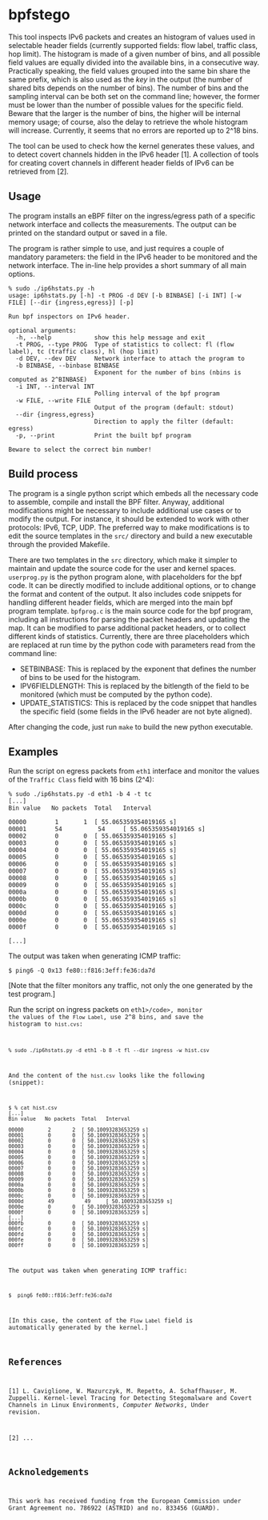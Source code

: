 # bpfstego

This tool inspects IPv6 packets and creates an histogram of values used in selectable header fields (currently supported fields: flow label, traffic class, hop limit). The histogram is made of a given number of bins, and all possible field values are equally divided into the available bins, in a consecutive way. Practically speaking, the field values grouped into the same bin share the same prefix, which is also used as the <i>key</i> in the output (the number of shared bits depends on the number of bins). 
The number of bins and the sampling interval can be both set on the command line; however, the former must be lower than the number of possible values for the specific field.
Beware that the larger is the number of bins, the higher will be internal memory usage; of course, also the delay to retrieve the whole histogram will increase. Currently, it seems that no errors are reported up to 2^18 bins.

The tool can be used to check how the kernel generates these values, and to detect covert channels hidden in the IPv6 header [1]. A collection of tools for creating covert channels in different header fields of IPv6 can be retrieved from [2].

## Usage

The program installs an eBPF filter on the ingress/egress path of a specific network interface and collects the measurements. The output can be printed on the standard output or saved in a file.

The program is rather simple to use, and just requires a couple of mandatory parameters: the field in the IPv6 header to be monitored and the network interface.
The in-line help provides a short summary of all main options.

```Shell
% sudo ./ip6hstats.py -h
usage: ip6hstats.py [-h] -t PROG -d DEV [-b BINBASE] [-i INT] [-w FILE] [--dir {ingress,egress}] [-p]

Run bpf inspectors on IPv6 header.

optional arguments:
  -h, --help            show this help message and exit
  -t PROG, --type PROG  Type of statistics to collect: fl (flow label), tc (traffic class), hl (hop limit)
  -d DEV, --dev DEV     Network interface to attach the program to
  -b BINBASE, --binbase BINBASE
                        Exponent for the number of bins (nbins is computed as 2^BINBASE)
  -i INT, --interval INT
                        Polling interval of the bpf program
  -w FILE, --write FILE
                        Output of the program (default: stdout)
  --dir {ingress,egress}
                        Direction to apply the filter (default: egress)
  -p, --print           Print the built bpf program

Beware to select the correct bin number!
```

## Build process

The program is a single python script which embeds all the necessary code to assemble, compile and install the BPF filter. Anyway, additional modifications might be necessary to include additional use cases or to modify the output. For instance, it should be extended to work with other protocols: IPv6, TCP, UDP.
The preferred way to make modifications is to edit the source templates in the <code>src/</code> directory and build a new executable through the provided Makefile.

There are two templates in the <code>src</code> directory, which make it simpler to maintain and update the source code for the user and kernel spaces.
<code>userprog.py</code> is the python program alone, with placeholders for the bpf code. 
It can be directly modified to include additional options, or to change the format and content of the output. 
It also includes code snippets for handling different header fields, which are merged into the main bpf program template.
<code>bpfprog.c</code> is the main source code for the bpf program, including all instructions for parsing the packet headers and updating the map. 
It can be modified to parse additional packet headers, or to collect different kinds of statistics. Currently, there are three placeholders which are replaced at run time by the python code with parameters read from the command line:
<ul>
<li>SETBINBASE: This is replaced by the exponent that defines the number of bins to be used for the histogram. 
<li>IPV6FIELDLENGTH: This is replaced by the bitlength of the field to be monitored (which must be computed by the python code).
<li>UPDATE_STATISTICS: This is replaced by the code snippet that handles the specific field (some fields in the IPv6 header are not byte aligned).
</ul>

After changing the code, just run <code>make</code> to build the new python executable.

## Examples

Run the script on egress packets from <code>eth1</code> interface and monitor the values of the <code>Traffic Class</code> field with 16 bins (2^4):

```Shell
% sudo ./ip6hstats.py -d eth1 -b 4 -t tc 
[...]
Bin value	No packets	Total	Interval

00000 		 1 		 1 	[ 55.065359354019165 s]
00001 		 54 		 54 	[ 55.065359354019165 s]
00002 		 0 		 0 	[ 55.065359354019165 s]
00003 		 0 		 0 	[ 55.065359354019165 s]
00004 		 0 		 0 	[ 55.065359354019165 s]
00005 		 0 		 0 	[ 55.065359354019165 s]
00006 		 0 		 0 	[ 55.065359354019165 s]
00007 		 0 		 0 	[ 55.065359354019165 s]
00008 		 0 		 0 	[ 55.065359354019165 s]
00009 		 0 		 0 	[ 55.065359354019165 s]
0000a 		 0 		 0 	[ 55.065359354019165 s]
0000b 		 0 		 0 	[ 55.065359354019165 s]
0000c 		 0 		 0 	[ 55.065359354019165 s]
0000d 		 0 		 0 	[ 55.065359354019165 s]
0000e 		 0 		 0 	[ 55.065359354019165 s]
0000f 		 0 		 0 	[ 55.065359354019165 s]

[...]
```
The output was taken when generating ICMP traffic:

```Shell
$ ping6 -Q 0x13 fe80::f816:3eff:fe36:da7d
```
[Note that the filter monitors any traffic, not only the one generated by the test program.]

Run the script on ingress packets on <code>eth1>/code>, monitor the values of the <code>Flow Label</code>, use 2^8 bins, and save the histogram to <code>hist.cvs</code>:
  
 
```Shell
% sudo ./ip6hstats.py -d eth1 -b 8 -t fl --dir ingress -w hist.csv
```
And the content of the <code>hist.csv</code> looks like the following (snippet):

```Shell
$ % cat hist.csv 
[...]
Bin value	No packets	Total	Interval

00000 		 2 		 2 	[ 50.10093283653259 s]
00001 		 0 		 0 	[ 50.10093283653259 s]
00002 		 0 		 0 	[ 50.10093283653259 s]
00003 		 0 		 0 	[ 50.10093283653259 s]
00004 		 0 		 0 	[ 50.10093283653259 s]
00005 		 0 		 0 	[ 50.10093283653259 s]
00006 		 0 		 0 	[ 50.10093283653259 s]
00007 		 0 		 0 	[ 50.10093283653259 s]
00008 		 0 		 0 	[ 50.10093283653259 s]
00009 		 0 		 0 	[ 50.10093283653259 s]
0000a 		 0 		 0 	[ 50.10093283653259 s]
0000b 		 0 		 0 	[ 50.10093283653259 s]
0000c 		 0 		 0 	[ 50.10093283653259 s]
0000d 		 49 		 49 	[ 50.10093283653259 s]
0000e 		 0 		 0 	[ 50.10093283653259 s]
0000f 		 0 		 0 	[ 50.10093283653259 s]
[...]
000fb 		 0 		 0 	[ 50.10093283653259 s]
000fc 		 0 		 0 	[ 50.10093283653259 s]
000fd 		 0 		 0 	[ 50.10093283653259 s]
000fe 		 0 		 0 	[ 50.10093283653259 s]
000ff 		 0 		 0 	[ 50.10093283653259 s]
```

The output was taken when generating ICMP traffic:

```Shell
$  ping6 fe80::f816:3eff:fe36:da7d
```
[In this case, the content of the <code>Flow Label</code> field is automatically generated by the kernel.]

## References

[1] L. Caviglione, W. Mazurczyk, M. Repetto, A. Schaffhauser, M. Zuppelli. Kernel-level Tracing for Detecting Stegomalware and Covert Channels in Linux Environments, <i>Computer Networks</i>, Under revision.

[2] ...

## Acknoledgements

This work has received funding from the European Commission under Grant Agreement no. 786922 (ASTRID) and no. 833456 (GUARD).

